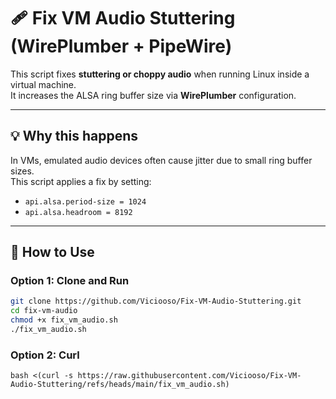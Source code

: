 # 🩹 Fix VM Audio Stuttering (WirePlumber + PipeWire)

This script fixes **stuttering or choppy audio** when running Linux inside a virtual machine.  
It increases the ALSA ring buffer size via **WirePlumber** configuration.

---

## 💡 Why this happens

In VMs, emulated audio devices often cause jitter due to small ring buffer sizes.  
This script applies a fix by setting:

- `api.alsa.period-size = 1024`
- `api.alsa.headroom = 8192`

---

## 🚀 How to Use

### Option 1: Clone and Run

```bash
git clone https://github.com/Viciooso/Fix-VM-Audio-Stuttering.git
cd fix-vm-audio
chmod +x fix_vm_audio.sh
./fix_vm_audio.sh
```
### Option 2: Curl
```bash <(curl -s https://raw.githubusercontent.com/Viciooso/Fix-VM-Audio-Stuttering/refs/heads/main/fix_vm_audio.sh)```
